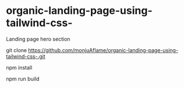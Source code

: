 # organic-landing-page-using-tailwind-css-
Landing page hero section

git clone https://github.com/monjuAflame/organic-landing-page-using-tailwind-css-.git

npm install

npm run build
